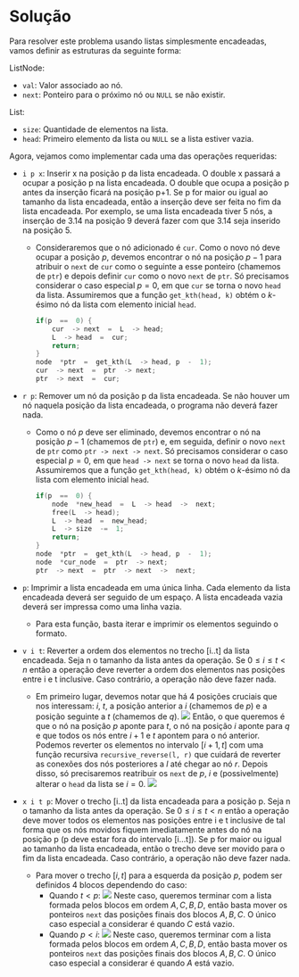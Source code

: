 # Solução

Para resolver este problema usando listas simplesmente encadeadas, vamos definir as estruturas da seguinte forma:

ListNode:

- `val`: Valor associado ao nó.
- `next`: Ponteiro para o próximo nó ou `NULL` se não existir.

List:
- `size`: Quantidade de elementos na lista.
- `head`: Primeiro elemento da lista ou `NULL` se a lista estiver vazia.

Agora, vejamos como implementar cada uma das operações requeridas:

-   `i p x`: Inserir  x  na posição  p  da lista encadeada. O double  x  passará a ocupar a posição  p  na lista encadeada. O double que ocupa a posição  p  antes da inserção ficará na posição  p+1. Se  p  for maior ou igual ao tamanho da lista encadeada, então a inserção deve ser feita no fim da lista encadeada. Por exemplo, se uma lista encadeada tiver  5  nós, a inserção de  3.14  na posição  9  deverá fazer com que  3.14  seja inserido na posição  5.
	- Consideraremos que o nó adicionado é `cur`. Como o novo nó deve ocupar a posição $p$, devemos encontrar o nó na posição $p - 1$ para atribuir o `next` de `cur` como o seguinte a esse ponteiro (chamemos de `ptr`) e depois definir `cur` como o novo `next` de `ptr`. Só precisamos considerar o caso especial $p = 0$, em que `cur` se torna o novo `head` da lista. Assumiremos que a função `get_kth(head, k)` obtém o $k$-ésimo nó da lista com elemento inicial `head`.
		```C
		if(p  ==  0) {
			cur  -> next  =  L  -> head;
			L  -> head  =  cur;
			return;
		}
		node  *ptr  =  get_kth(L  -> head, p  -  1);
		cur  -> next  =  ptr  -> next;
		ptr  -> next  =  cur;
		```
-   `r p`: Remover um nó da posição  p  da lista encadeada. Se não houver um nó naquela posição da lista encadeada, o programa não deverá fazer nada.
	- Como o nó $p$ deve ser eliminado, devemos encontrar o nó na posição $p - 1$ (chamemos de `ptr`) e, em seguida, definir o novo `next` de `ptr` como `ptr -> next -> next`. Só precisamos considerar o caso especial $p = 0$, em que `head -> next` se torna o novo `head` da lista. Assumiremos que a função `get_kth(head, k)` obtém o $k$-ésimo nó da lista com elemento inicial `head`.
		```C
		if(p  ==  0) {
			node  *new_head  =  L  -> head  ->  next;
			free(L  -> head);
			L  -> head  =  new_head;
			L  -> size  -=  1;
			return;
		}
		node  *ptr  =  get_kth(L  -> head, p  -  1);
		node  *cur_node  =  ptr  -> next;
		ptr  -> next  =  ptr  -> next  ->  next;
		```
    
-   `p`: Imprimir a lista encadeada em uma única linha. Cada elemento da lista encadeada deverá ser seguido de um espaço. A lista encadeada vazia deverá ser impressa como uma linha vazia.
	- Para esta função, basta iterar e imprimir os elementos seguindo o formato.
-   `v i t`: Reverter a ordem dos elementos no trecho  [i..t]  da lista encadeada. Seja  n  o tamanho da lista antes da operação. Se  $0 \leq i \leq t<n$  então a operação deve reverter a ordem dos elementos nas posições entre  i  e  t  inclusive. Caso contrário, a operação não deve fazer nada.
	- Em primeiro lugar, devemos notar que há 4 posições cruciais que nos interessam: $i$, $t$, a posição anterior a $i$ (chamemos de $p$) e a posição seguinte a $t$ (chamemos de $q$).
	![](https://i.imgur.com/6UEfRvV.png)
	Então, o que queremos é que o nó na posição $p$ aponte para $t$, o nó na posição $i$ aponte para $q$ e que todos os nós entre $i + 1$ e $t$ apontem para o nó anterior. Podemos reverter os elementos no intervalo $[i + 1, t]$ com uma função recursiva `recursive_reverse(l, r)` que cuidará de reverter as conexões dos nós posteriores a $l$ até chegar ao nó $r$. Depois disso, só precisaremos reatribuir os `next` de $p$, $i$ e (possivelmente) alterar o `head` da lista se $i = 0$.
	![](https://i.imgur.com/XcmqP3B.png)
-   `x i t p`: Mover o trecho  [i..t]  da lista encadeada para a posição  p. Seja  n  o tamanho da lista antes da operação. Se  $0 \leq i \leq t<n$  então a operação deve mover todos os elementos nas posições entre  i  e  t  inclusive de tal forma que os nós movidos fiquem imediatamente antes do nó na posição  p  (p  deve estar fora do intervalo  [i…t]). Se  p  for maior ou igual ao tamanho da lista encadeada, então o trecho deve ser movido para o fim da lista encadeada. Caso contrário, a operação não deve fazer nada.
	- Para mover o trecho $[i, t]$ para a esquerda da posição $p$, podem ser definidos 4 blocos dependendo do caso:
		- Quando $t < p$:
		![](https://i.imgur.com/PUUa9uH.png)
		Neste caso, queremos terminar com a lista formada pelos blocos em ordem $A, C, B, D$, então basta mover os ponteiros `next` das posições finais dos blocos $A, B, C$. O único caso especial a considerar é quando $C$ está vazio.
		- Quando $p < i$:
		![](https://i.imgur.com/qpNjicZ.png)
		Neste caso, queremos terminar com a lista formada pelos blocos em ordem $A, C, B, D$, então basta mover os ponteiros `next` das posições finais dos blocos $A, B, C$. O único caso especial a considerar é quando $A$ está vazio.